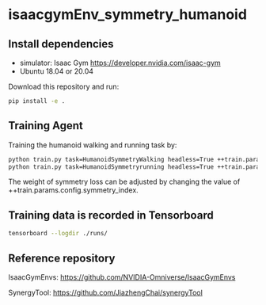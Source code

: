 # isaacgymEnv_symmetry_humanoid
## Install dependencies

* simulator: Isaac Gym https://developer.nvidia.com/isaac-gym
* Ubuntu 18.04 or 20.04

Download this repository and run:
```bash
pip install -e .
```
## Training Agent

Training the humanoid walking and running task by:
```bash
python train.py task=HumanoidSymmetryWalking headless=True ++train.params.config.symmetry_index=50
python train.py task=HumanoidSymmetryrunning headless=True ++train.params.config.symmetry_index=50
```
The weight of symmetry loss can be adjusted by changing the value of ++train.params.config.symmetry_index.

## Training data is recorded in Tensorboard
```bash
tensorboard --logdir ./runs/
```

## Reference repository
IsaacGymEnvs:
https://github.com/NVIDIA-Omniverse/IsaacGymEnvs

SynergyTool:
https://github.com/JiazhengChai/synergyTool




